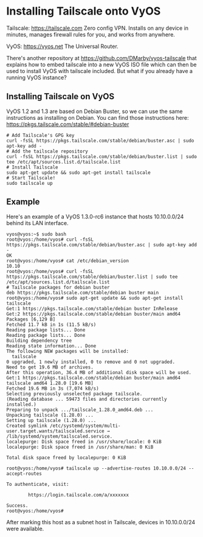 # Installing Tailscale onto VyOS

Tailscale: https://tailscale.com
Zero config VPN. Installs on any device in minutes, manages firewall rules for you, and works from anywhere.

VyOS: https://vyos.net
The Universal Router.


There's another repository at https://github.com/DMarby/vyos-tailscale that explains how to embed tailscale into a new VyOS ISO file which can then be used to install VyOS with tailscale included. But what if you already have a running VyOS instance?

## Installing Tailscale on VyOS

VyOS 1.2 and 1.3 are based on Debian Buster, so we can use the same instructions as installing on Debian. You can find those instructions here: https://pkgs.tailscale.com/stable/#debian-buster

```
# Add Tailscale's GPG key
curl -fsSL https://pkgs.tailscale.com/stable/debian/buster.asc | sudo apt-key add -
# Add the tailscale repository
curl -fsSL https://pkgs.tailscale.com/stable/debian/buster.list | sudo tee /etc/apt/sources.list.d/tailscale.list
# Install Tailscale
sudo apt-get update && sudo apt-get install tailscale
# Start Tailscale!
sudo tailscale up
```

## Example

Here's an example of a VyOS  1.3.0-rc6 instance that hosts 10.10.0.0/24 behind its LAN interface.

```
vyos@vyos:~$ sudo bash
root@vyos:/home/vyos# curl -fsSL https://pkgs.tailscale.com/stable/debian/buster.asc | sudo apt-key add -
OK
root@vyos:/home/vyos# cat /etc/debian_version
10.10
root@vyos:/home/vyos# curl -fsSL https://pkgs.tailscale.com/stable/debian/buster.list | sudo tee /etc/apt/sources.list.d/tailscale.list
# Tailscale packages for debian buster
deb https://pkgs.tailscale.com/stable/debian buster main
root@vyos:/home/vyos# sudo apt-get update && sudo apt-get install tailscale
Get:1 https://pkgs.tailscale.com/stable/debian buster InRelease
Get:2 https://pkgs.tailscale.com/stable/debian buster/main amd64 Packages [6,129 B]
Fetched 11.7 kB in 1s (11.5 kB/s)
Reading package lists... Done
Reading package lists... Done
Building dependency tree
Reading state information... Done
The following NEW packages will be installed:
  tailscale
0 upgraded, 1 newly installed, 0 to remove and 0 not upgraded.
Need to get 19.6 MB of archives.
After this operation, 36.4 MB of additional disk space will be used.
Get:1 https://pkgs.tailscale.com/stable/debian buster/main amd64 tailscale amd64 1.28.0 [19.6 MB]
Fetched 19.6 MB in 3s (7,074 kB/s)
Selecting previously unselected package tailscale.
(Reading database ... 59473 files and directories currently installed.)
Preparing to unpack .../tailscale_1.28.0_amd64.deb ...
Unpacking tailscale (1.28.0) ...
Setting up tailscale (1.28.0) ...
Created symlink /etc/systemd/system/multi-user.target.wants/tailscaled.service → /lib/systemd/system/tailscaled.service.
localepurge: Disk space freed in /usr/share/locale: 0 KiB
localepurge: Disk space freed in /usr/share/man: 0 KiB

Total disk space freed by localepurge: 0 KiB

root@vyos:/home/vyos# tailscale up --advertise-routes 10.10.0.0/24 --accept-routes

To authenticate, visit:

        https://login.tailscale.com/a/xxxxxxx

Success.
root@vyos:/home/vyos# 
```

After marking this host as a subnet host in Tailscale, devices in 10.10.0.0/24 were available.
